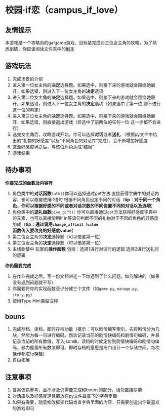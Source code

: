 校园·if恋（campus_if_love）
=================

## 友情提示
本游戏是一个攻略向的galgame游戏，目标是完成对三位女主角的攻略，为了熟悉剧情，你应该阅读文件夹中的[剧本](/tasks/task1/Campus_IF_Love/Campus_IF_Love_Story.py)

## 游戏玩法

1. 完成场景的介绍
2. 进入第一位女主角的**决定**选择题。如果选中，则接下来的游戏就会围绕她展开，如果选错，则进入下一位女主角的**决定**选项
3. 进入第二位女主角的**决定**选择题。如果选中，则接下来的游戏就会围绕她展开，如果选错，则进入下一位女主角的**决定**选项（如果选中了第一位 则不进行这一位的判定）
4. 进入第三位女主角的**决定**选择题。如果选中，则接下来的游戏就会围绕她展开，如果选错，则直接退出游戏（若选中了前两位的任何一位 这一步都不会进行）
5. 选完女主角后，攻略游戏开始。你可以选择**对话**或者**送礼** （根据py文件中给出的“礼物的好感度”以及“不同角色的对话库”完成），会不断增加好感度
6. 直至好感度满之后，与该位角色达成”结局“
7. 游戏结束

## 待办事项

**你要完成的函数及内容有**

1. 角色类中的**对话函数**```talk()```你可以选择通过get方法 直接获得字典中的对话内容，也可以直接使用if语句 根据不同角色设定不同的对话（**tip：对于同一个角色，你可以根据好感的不同或者对话次数的不同设置不同的对话以及选项**）
2. 角色类中的**送礼函数**```give_gift()``` 你可以直接通过```get```方法获得好感度字典中的元素，也可以直接使用if in等语句判断不同的礼物对于不同的角色的好感度加成（**tip：通过调用```change_affinit（value```函数传入要改变的好感度value）**
3. 第二位女主角的**决定**选择题（可以借鉴第一位）
4. 第三位女主角的**决定**选择题（可以借鉴第一位）
5. 主线剧情中 玩家的**操作函数** 包括：选择1进行对话时的逻辑 选择2进行送礼时的逻辑

**你仍需要完成**

1. 在作业完成之后，写一份文档讲述一下你遇到了什么问题，如何解决的（如果没有遇到问题就不写）
2. 你需要将你的实现函数至少分成三个文件（如`game.py`, `manage.py`, `story.py`）
3. 使用Type Hint类型注释

## bouns

1. 完成存档，读档，即时存档功能（提示：可以剧情编写索引，先将剧情分为几块，然后为每一句进行编码。然后记录当前的剧情快编码和剧情句编码，并且记录当前的所有数值，写入json串。读档的时候定位到剧情快编码和剧情句编码，暴力覆盖所有数值即可。即时存档的意思是专门设计一个存储空间，每次操作都进行存档）
2. 自由拓展

## 注意事项

1. 答案仅供参考，且不涉及仍需要完成和bouns的部分，请勿直接抄袭
2. 对话库以及好感度道具都放在py文件最底下的字典里面
3. 如果有需要，随意修改框架代码或者字典里面的内容，只需要创造出你最喜欢的游戏即可
